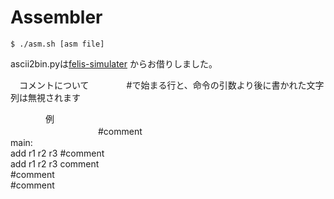 # Assembler

```shell
$ ./asm.sh [asm file]
```

ascii2bin.pyは[felis-simulater](https://github.com/ordovicia/felis-simulator)
からお借りしました。

　コメントについて
　　　　#で始まる行と、命令の引数より後に書かれた文字列は無視されます

　　　　例  
　　　　　　　　　　#comment  
          main:  
             add r1 r2 r3 #comment  
             add r1 r2 r3 comment  
          #comment  
          #comment  

